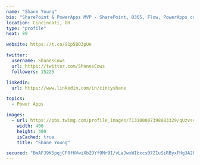 ```yaml
---
name: "Shane Young"
bio: "SharePoint & PowerApps MVP - SharePoint, O365, Flow, PowerApps consulting? @PowerApps911 | Pure Snark? You found it."
location: Cincinnati, OH
type: "profile"
heat: 89

website: https://t.co/91p5BQ3pUe

twitter:
  username: ShanesCows
  url: https://twitter.com/ShanesCows
  followers: 15225

linkedin:
  url: https://www.linkedin.com/in/cincyshane

topics:
  - Power Apps

images:
  - url: https://pbs.twimg.com/profile_images/713100007398883329/qUzvsvQ3_400x400.jpg
    width: 400
    height: 400
    isCached: true
    title: "Shane Young"

secured: "BmAFJ9K5pqjCF0fHVwiXb2DYf9Mr9I/vLaJwxWIbxcs07ZIuSiRByxFHg3A2LMZXrCJeEQeOrVB2EBqMSjtG9NN+PbFkah1Q/CslCWWPSrAbyjFARe9HITvUsQv9PDkE8Ak7acuWUD/A3tNTeHq8HfVFioZzULKQCwluPgiffb21ocqm1wBhl1aGfjhvu2R5fciQ/IxSWBMr2gAx5/YLKcCCZ5AwyFLyoUMn0cyd7jDwwKyFyvJNcs2KPa5FCUJ0oPx0yX4KlQLQTfIshZA1oH6ONaqCv+Ekrd7EHMWA1JBov1J78xKIOnMmwIIkQ3VOnteI+eMo2K0src+dd2UYQA7G0YTKj2CdlB9QZzIDQui/tplfFQ+8n9OHGYLZfUjvPP0ahm5zVq7Udfbl0et/gG9N175Z71M74TEn1NS/Qps=;9pPkKS1o8egmaEGZ2w2ABA=="
---
```


